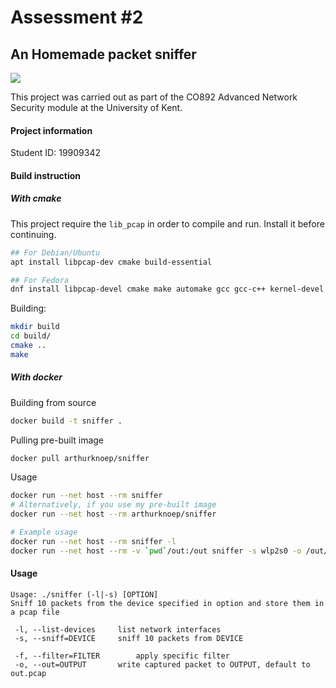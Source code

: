 Assessment #2
=============
An Homemade packet sniffer
--------------------------

![](https://img.shields.io/docker/v/arthurknoep/sniffer)

This project was carried out as part of the CO892 Advanced Network Security module at the University of Kent.

#### Project information
Student ID: 19909342

#### Build instruction

##### With cmake

This project require the `lib_pcap` in order to compile and run. Install it before continuing.

```bash
## For Debian/Ubuntu
apt install libpcap-dev cmake build-essential

## For Fedora 
dnf install libpcap-devel cmake make automake gcc gcc-c++ kernel-devel
```

Building:
```bash
mkdir build
cd build/
cmake ..
make
```

##### With docker

Building from source
```bash
docker build -t sniffer .
```

Pulling pre-built image
```bash
docker pull arthurknoep/sniffer
```

Usage
```bash
docker run --net host --rm sniffer
# Alternatively, if you use my pre-built image
docker run --net host --rm arthurknoep/sniffer

# Example usage
docker run --net host --rm sniffer -l
docker run --net host --rm -v `pwd`/out:/out sniffer -s wlp2s0 -o /out/cap.pcap
```

#### Usage

```
Usage: ./sniffer (-l|-s) [OPTION]
Sniff 10 packets from the device specified in option and store them in a pcap file

 -l, --list-devices		list network interfaces
 -s, --sniff=DEVICE		sniff 10 packets from DEVICE

 -f, --filter=FILTER		apply specific filter
 -o, --out=OUTPUT		write captured packet to OUTPUT, default to out.pcap
```
